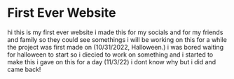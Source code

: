# First Ever Website

hi this is my first ever website i made this for my socials and for my friends and family so they could see somethings i will be working on this for a while the project was first made on (10/31/2022, Halloween.) i was bored waiting for halloween to start so i diecied to work on something and i started to make this i gave on this for a day (11/3/22) i dont know why but i did and came back!
